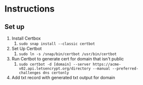 # Instructions

## Set up
1. Install Certbox
    1. `sudo snap install --classic certbot`
2. Set Up Certbot
    1. `sudo ln -s /snap/bin/certbot /usr/bin/certbot`
3. Run Certbot to generate cert for domain that isn't public
    1. `sudo certbot -d [domain] --server https://acme-v02.api.letsencrypt.org/directory --manual --preferred-challenges dns certonly`
4. Add txt record with generated txt output for domain